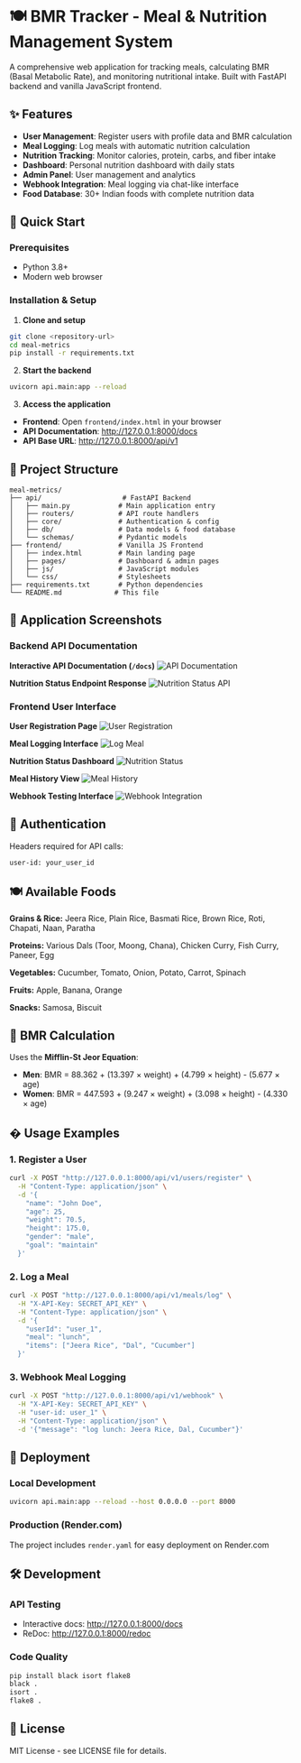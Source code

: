 # 🍽️ BMR Tracker - Meal & Nutrition Management System

A comprehensive web application for tracking meals, calculating BMR (Basal Metabolic Rate), and monitoring nutritional intake. Built with FastAPI backend and vanilla JavaScript frontend.

## ✨ Features

- **User Management**: Register users with profile data and BMR calculation
- **Meal Logging**: Log meals with automatic nutrition calculation  
- **Nutrition Tracking**: Monitor calories, protein, carbs, and fiber intake
- **Dashboard**: Personal nutrition dashboard with daily stats
- **Admin Panel**: User management and analytics
- **Webhook Integration**: Meal logging via chat-like interface
- **Food Database**: 30+ Indian foods with complete nutrition data

## 🚀 Quick Start

### Prerequisites
- Python 3.8+
- Modern web browser

### Installation & Setup

1. **Clone and setup**
```bash
git clone <repository-url>
cd meal-metrics
pip install -r requirements.txt
```

2. **Start the backend**
```bash
uvicorn api.main:app --reload
```

3. **Access the application**
- **Frontend**: Open `frontend/index.html` in your browser
- **API Documentation**: http://127.0.0.1:8000/docs
- **API Base URL**: http://127.0.0.1:8000/api/v1

## 📁 Project Structure

```
meal-metrics/
├── api/                    # FastAPI Backend
│   ├── main.py            # Main application entry
│   ├── routers/           # API route handlers
│   ├── core/              # Authentication & config
│   ├── db/                # Data models & food database
│   └── schemas/           # Pydantic models
├── frontend/              # Vanilla JS Frontend
│   ├── index.html         # Main landing page
│   ├── pages/             # Dashboard & admin pages
│   ├── js/                # JavaScript modules
│   └── css/               # Stylesheets
├── requirements.txt       # Python dependencies
└── README.md             # This file
```

## 📸 Application Screenshots

### Backend API Documentation

**Interactive API Documentation (`/docs`)**
![API Documentation](image.png)

**Nutrition Status Endpoint Response**
![Nutrition Status API](image-6.png)

### Frontend User Interface

**User Registration Page**
![User Registration](image-1.png)

**Meal Logging Interface**
![Log Meal](image-2.png)

**Nutrition Status Dashboard**
![Nutrition Status](image-3.png)

**Meal History View**
![Meal History](image-4.png)

**Webhook Testing Interface**
![Webhook Integration](image-5.png)

## 🔐 Authentication

Headers required for API calls:
```bash
user-id: your_user_id
```

## 🍽️ Available Foods

**Grains & Rice:** Jeera Rice, Plain Rice, Basmati Rice, Brown Rice, Roti, Chapati, Naan, Paratha

**Proteins:** Various Dals (Toor, Moong, Chana), Chicken Curry, Fish Curry, Paneer, Egg

**Vegetables:** Cucumber, Tomato, Onion, Potato, Carrot, Spinach

**Fruits:** Apple, Banana, Orange

**Snacks:** Samosa, Biscuit

## 🧮 BMR Calculation

Uses the **Mifflin-St Jeor Equation**:
- **Men**: BMR = 88.362 + (13.397 × weight) + (4.799 × height) - (5.677 × age)
- **Women**: BMR = 447.593 + (9.247 × weight) + (3.098 × height) - (4.330 × age)

## � Usage Examples

### 1. Register a User
```bash
curl -X POST "http://127.0.0.1:8000/api/v1/users/register" \
  -H "Content-Type: application/json" \
  -d '{
    "name": "John Doe",
    "age": 25,
    "weight": 70.5,
    "height": 175.0,
    "gender": "male",
    "goal": "maintain"
  }'
```

### 2. Log a Meal
```bash
curl -X POST "http://127.0.0.1:8000/api/v1/meals/log" \
  -H "X-API-Key: SECRET_API_KEY" \
  -H "Content-Type: application/json" \
  -d '{
    "userId": "user_1",
    "meal": "lunch", 
    "items": ["Jeera Rice", "Dal", "Cucumber"]
  }'
```

### 3. Webhook Meal Logging
```bash
curl -X POST "http://127.0.0.1:8000/api/v1/webhook" \
  -H "X-API-Key: SECRET_API_KEY" \
  -H "user-id: user_1" \
  -H "Content-Type: application/json" \
  -d '{"message": "log lunch: Jeera Rice, Dal, Cucumber"}'
```

## 🚀 Deployment

### Local Development
```bash
uvicorn api.main:app --reload --host 0.0.0.0 --port 8000
```

### Production (Render.com)
The project includes `render.yaml` for easy deployment on Render.com

## 🛠️ Development

### API Testing
- Interactive docs: http://127.0.0.1:8000/docs
- ReDoc: http://127.0.0.1:8000/redoc

### Code Quality
```bash
pip install black isort flake8
black .
isort .
flake8 .
```

## 📄 License

MIT License - see LICENSE file for details.
